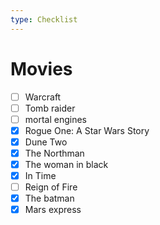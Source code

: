 ```yaml
---
type: Checklist
---
```


# Movies

- [ ] Warcraft
- [ ] Tomb raider
- [ ] mortal engines
- [x] Rogue One: A Star Wars Story
- [x] Dune Two
- [x] The Northman
- [x] The woman in black
- [x] In Time
- [ ] Reign of Fire
- [x] The batman
- [x] Mars express
